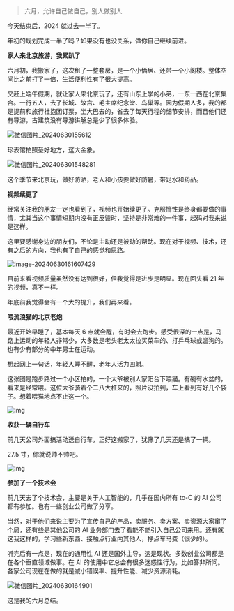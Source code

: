 > 六月，允许自己做自己，别人做别人



今天结束后，2024 就过去一半了。

年初的规划完成一半了吗？如果没有也没关系，做你自己继续前进。

**家人来北京旅游，我累趴了**

六月初，我搬家了，这次租了一整套房，是一个小俩居、还带一个小阁楼。整体空间比之前打了一倍，生活便利性有了很大提高。

又赶上端午假期，就让家人来北京玩了，还有山东上学的小弟，一东一西在北京集合。一行五人，去了长城、故宫、毛主席纪念堂、鸟巢等。因为假期人多，我的都是提前和旅行社抱团订票，坐大巴去的，省去了每天行程的细节安排，而且他们还有导游，古建筑没有导游讲解总是少了很多体验。

![微信图片_20240630155612](https://javapub-common-oss.oss-cn-beijing.aliyuncs.com/javapub/2024%2F06%2F30%2F20240630-155656.jpg)

珍表馆拍照圣好地方，这大金象。

![微信图片_202406301548281](https://javapub-common-oss.oss-cn-beijing.aliyuncs.com/javapub/2024%2F06%2F30%2F20240630-155655.jpg)

这个季节来北京玩，做好防晒，老人和小孩要做好防暑，带足水和药品。



**视频续更了**

经常关注我的朋友一定也看到了，视频也开始续更了。克服惰性是终身都要做的事情，尤其当这个事情短期内没有正反馈时，坚持是非常难的一件事，起码对我来说是这样。

这里要感谢身边的朋友们，不论是主动还是被动的帮助。现在对于视频、技术，还有之后的方向，我也有了自己的感觉和思路。

![image-20240630161607429](https://javapub-common-oss.oss-cn-beijing.aliyuncs.com/javapub/2024%2F06%2F30%2F20240630-161608.png)

目前来看视频质量虽然没有达到很好，但我觉得是进步是明显。现在回头看 21 年的视频，真不一样。

年底前我觉得会有一个大的提升，我们再来看。



**喂流浪猫的北京老炮**

最近开始早睡了，基本每天 6 点就会醒，有时会去跑步。感受很深的一点是，马路上运动的年轻人非常少，大多数是老头老太太拉买菜车的、打乒乓球或遛狗的。也有少有部分的中年男士在运动。

想起网上一句话，年轻人睡不醒，老年人活力四射。

这张图是跑步路过一个小区拍的，一个大爷被别人家阳台下喂猫。有碗有水盆的，看来是经常喂。这位大爷骑着个二八大杠来的，照片没拍到，车上看到有好几个袋子。想着喂猫地点不止这一个。

![img](https://javapub-common-oss.oss-cn-beijing.aliyuncs.com/javapub/2024%2F06%2F30%2F20240630-161151.jpg)



**收获一辆自行车**

前几天公司外面搞活动送自行车，正好这搬家了，犹豫了几天还是搞了一辆。

27.5 寸，你就说帅不帅吧。

![img](https://javapub-common-oss.oss-cn-beijing.aliyuncs.com/javapub/2024%2F06%2F30%2F20240630-162737.jpg)



**参加了一个技术会**

前几天去了个技术会，主要是关于人工智能的，几乎在国内所有 to-C  的 AI 公司都有参加。也有一些创业公司做了分享。

当然，对于他们来说主要为了宣传自己的产品，卖服务、卖方案、卖资源大家窜了个局，还有些是其他公司的 AI 业务部门去了看能不能引入自己公司来用。还有就这我这样的，学习些新东西、接触点行业内其他人，挣点车马费（很少的）。

听完后有一点是，现在的通用性 AI 还是国外主导，这是现状。多数创业公司都是在各个垂直领域做事。在 AI 的使用中它总会有很多迷惑性行为，比如答非所问。各家公司现在在做的就是减小错误率、提升性能、减少资源消耗。

![微信图片_20240630164901](https://javapub-common-oss.oss-cn-beijing.aliyuncs.com/javapub/2024%2F06%2F30%2F20240630-164926.jpg)

这是我的六月总结。




